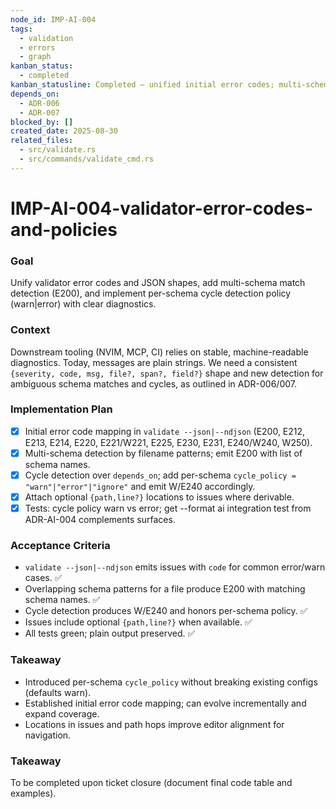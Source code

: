 ```yaml
---
node_id: IMP-AI-004
tags:
  - validation
  - errors
  - graph
kanban_status:
  - completed
kanban_statusline: Completed — unified initial error codes; multi-schema E200; per-schema cycle policy; JSON/NDJSON codes + locations.
depends_on:
  - ADR-006
  - ADR-007
blocked_by: []
created_date: 2025-08-30
related_files:
  - src/validate.rs
  - src/commands/validate_cmd.rs
---
```


# IMP-AI-004-validator-error-codes-and-policies

### **Goal**
Unify validator error codes and JSON shapes, add multi-schema match detection (E200), and implement per-schema cycle detection policy (warn|error) with clear diagnostics.

### **Context**
Downstream tooling (NVIM, MCP, CI) relies on stable, machine-readable diagnostics. Today, messages are plain strings. We need a consistent `{severity, code, msg, file?, span?, field?}` shape and new detection for ambiguous schema matches and cycles, as outlined in ADR-006/007.

### **Implementation Plan**
- [x] Initial error code mapping in `validate --json|--ndjson` (E200, E212, E213, E214, E220, E221/W221, E225, E230, E231, E240/W240, W250).
- [x] Multi-schema detection by filename patterns; emit E200 with list of schema names.
- [x] Cycle detection over `depends_on`; add per-schema `cycle_policy = "warn"|"error"|"ignore"` and emit W/E240 accordingly.
- [x] Attach optional `{path,line?}` locations to issues where derivable.
- [x] Tests: cycle policy warn vs error; get --format ai integration test from ADR-AI-004 complements surfaces.

### **Acceptance Criteria**
- `validate --json|--ndjson` emits issues with `code` for common error/warn cases. ✅
- Overlapping schema patterns for a file produce E200 with matching schema names. ✅
- Cycle detection produces W/E240 and honors per-schema policy. ✅
- Issues include optional `{path,line?}` when available. ✅
- All tests green; plain output preserved. ✅

### **Takeaway**
- Introduced per-schema `cycle_policy` without breaking existing configs (defaults warn).
- Established initial error code mapping; can evolve incrementally and expand coverage.
- Locations in issues and path hops improve editor alignment for navigation.

### **Takeaway**
To be completed upon ticket closure (document final code table and examples).
